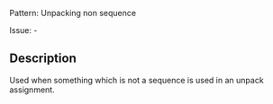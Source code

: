 Pattern: Unpacking non sequence

Issue: -

## Description

Used when something which is not a sequence is used in an unpack assignment.